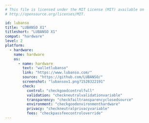 ```yaml
---
# This file is licensed under the MIT License (MIT) available on
# http://opensource.org/licenses/MIT.

id: lubanso
title: "LUBANSO X1"
titleshort: "LUBANSO X1"
compat: "hardware"
level: 2
platform:
  - hardware:
    name: hardware
    os:
      - name: hardware
        text: "walletlubanso"
        link: "https://www.lubanso.com/"
        source: "https://github.com/LUBANSO/"
        screenshot: "lubansox1.png?1528322191"
        check:
          control: "checkgoodcontrolfull"
          validation: "checkneutralvalidationvariable"
          transparency: "checkfailtransparencyclosedsource"
          environment: "checkgoodenvironmenthardware"
          privacy: "checkneutralprivacyvariable"
          fees: "checkpassfeecontroloverride"
---
```

